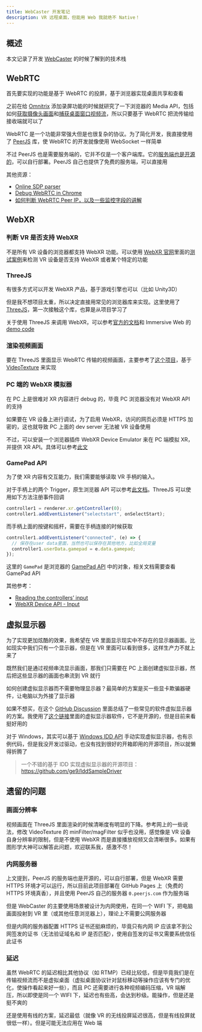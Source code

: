 ```yaml
---
title: WebCaster 开发笔记
description: VR 远程桌面，但能用 Web 我就绝不 Native！
---
```


## 概述

本文记录了开发 [WebCaster](https://github.com/DiscreteTom/WebCaster) 的时候了解到的技术栈

## WebRTC

首先要实现的功能是基于 WebRTC 的投屏，基于浏览器实现桌面共享和查看

之前在给 [Omnitrix](https://discretetom.github.io/Omnitrix/) 添加录屏功能的时候就研究了一下浏览器的 Media API，包括如何[获取摄像头画面](https://developer.mozilla.org/en-US/docs/Web/API/MediaDevices/getUserMedia)和[捕获桌面窗口视频流](https://developer.mozilla.org/en-US/docs/Web/API/MediaDevices/getDisplayMedia)，所以只要基于 WebRTC 把流传输给接收端就可以了

WebRTC 是一个功能非常强大但是也很复杂的协议。为了简化开发，我直接使用了 [PeerJS](https://peerjs.com/) 库，使 WebRTC 的开发就像使用 WebSocket 一样简单

不过 PeerJS 也是需要服务端的，它并不仅是一个客户端库。它的[服务端也是开源的](https://github.com/peers/peerjs-server)，可以自行部署。PeerJS 自己也提供了免费的服务端，可以直接用

其他资源：

- [Online SDP parser](https://wrtc.dev/sdp-transform/index.html)
- [Debug WebRTC in Chrome](chrome://webrtc-internals)
- [如何判断 WebRTC Peer IP，以及一些监控字段的讲解](https://testrtc.com/find-webrtc-active-connection/)

## WebXR

### 判断 VR 是否支持 WebXR

不是所有 VR 设备的浏览器都支持 WebXR 功能。可以使用 [WebXR 官网](https://immersiveweb.dev/)里面的[测试案例](https://immersive-web.github.io/webxr-samples/)来检测 VR 设备是否支持 WebXR 或者某个特定的功能

### ThreeJS

有很多方式可以开发 WebXR 产品，基于游戏引擎也可以（比如 Unity3D）

但是我不想项目太重，所以决定直接用常见的浏览器库来实现。这里使用了[ThreeJS](https://threejs.org)，第一次接触这个库，也算是从项目学习了

关于使用 ThreeJS 来调用 WebXR，可以参考[官方的文档](https://threejs.org/docs/#manual/en/introduction/How-to-create-VR-content)和 Immersive Web 的[demo code](https://immersiveweb.dev/#three.js)

### 渲染视频画面

要在 ThreeJS 里面显示 WebRTC 传输的视频画面，主要参考了[这个项目](https://github.com/AidanNelson/threejs-webrtc)，基于 [VideoTexture](https://threejs.org/docs/#api/en/textures/VideoTexture) 来实现

### PC 端的 WebXR 模拟器

在 PC 上是很难对 XR 内容进行 debug 的，毕竟 PC 浏览器没有对 WebXR API 的支持

如果要在 VR 设备上进行调试，为了启用 WebXR，访问的网页必须是 HTTPS 加密的，这也就导致 PC 上面的 dev server 无法被 VR 设备使用

不过，可以安装一个浏览器插件 WebXR Device Emulator 来在 PC 端模拟 XR，并提供 XR API。具体可以参考[此文](https://blog.mozvr.com/webxr-emulator-extension/)

### GamePad API

为了使 XR 内容有交互能力，我们需要能够读取 VR 手柄的输入。

对于手柄上的两个 Trigger，原生浏览器 API 可以参考[此文档](https://developer.mozilla.org/en-US/docs/Web/API/XRInputSourceEvent)。ThreeJS 可以使用如下方法注册事件回调

```js
controller1 = renderer.xr.getController(0);
controller1.addEventListener("selectstart", onSelectStart);
```

而手柄上面的按键和摇杆，需要在手柄连接的时候获取

```js
controller1.addEventListener("connected", (e) => {
  // 保存在user data里面，当然也可以保存在其他地方，比如全局变量
  controller1.userData.gamepad = e.data.gamepad;
});
```

这里的 `GamePad` 是浏览器的 [GamePad API](https://developer.mozilla.org/en-US/docs/Web/API/Gamepad) 中的对象，相关文档需要查看 GamePad API

其他参考：

- [Reading the controllers’ input](https://beprosto.me/webxr-tutorial/tutorial8.html)
- [WebXR Device API - Input](https://immersive-web.github.io/webxr/input-explainer.html)

## 虚拟显示器

为了实现更加炫酷的效果，我希望在 VR 里面显示现实中不存在的显示器画面。比如现实中我们只有一个显示器，但是在 VR 里面可以看到很多，这样生产力不就上来了

既然我们是通过视频串流显示画面，那我们只需要在 PC 上面创建虚拟显示器，然后把这些显示器的画面也串流到 VR 就行

如何创建虚拟显示器而不需要物理显示器？最简单的方案是买一些显卡欺骗器硬件，让电脑以为外接了显示器

如果不想买，在这个 [GitHub Discussion](https://github.com/pavlobu/deskreen/discussions/86) 里面总结了一些常见的软件虚拟显示器的方案。我使用了[这个链接](https://www.amyuni.com/forum/viewtopic.php?t=3030)里面的虚拟显示器软件，它不是开源的，但是目前来看挺好用的

对于 Windows，其实可以基于 [Windows IDD API](https://docs.microsoft.com/en-us/windows-hardware/drivers/display/indirect-display-driver-model-overview) 手动实现虚拟显示器，也有示例代码，但是我没开发过驱动，也没有找到很好的开箱即用的开源项目，所以就懒得折腾了

> 一个不错的基于 IDD 实现虚拟显示器的开源项目：https://github.com/ge9/IddSampleDriver

## 遗留的问题

### 画面分辨率

视频画面在 ThreeJS 里面渲染的时候清晰度有明显的下降。参考网上的一些说法，修改 VideoTexture 的 minFilter/magFilter 似乎也没用，感觉像是 VR 设备自身分辨率的限制，但是不使用 WebXR 而是直接播放视频又会清晰很多。如果有图形学大神可以解答此问题，欢迎联系我，感激不尽！

### 内网服务器

上文提到，PeerJS 的服务端也是开源的，可以自行部署，但是 WebXR 需要 HTTPS 环境才可以运行，所以目前此项目部署在 GitHub Pages 上（免费的 HTTPS 环境真香），并且使用 PeerJS 自己的服务器 `0.peerjs.com` 作为服务端

但是 WebCaster 的主要使用场景被设计为内网使用，在同一个 WIFI 下，把电脑画面投射到 VR 里（或其他任意浏览器上），理论上不需要公网服务器

但是内网的服务器配置 HTTPS 证书还挺麻烦的，毕竟只有内网 IP 应该拿不到公网签发的证书（无法验证域名和 IP 是否匹配），使用自签发的证书又需要系统信任此证书

### 延迟

虽然 WebRTC 的延迟相比其他协议（如 RTMP）已经比较低，但是毕竟我们是在传输视频流而不是虚拟桌面（虚拟桌面协议针对鼠标移动等操作应该有专门的优化，使操作看起来好一些），而且 PC 还需要进行各种视频编码压缩，VR 端解压，所以即使是同一个 WIFI 下，延迟也有些高，会达到秒级。能操作，但是还是挺不爽的

还是使用有线的方案，延迟最低（就像 VR 的无线投屏延迟很高，但是有线投屏就很低一样）。但是可能无法应用在 Web 端
